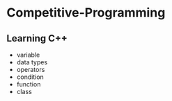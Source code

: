 # Competitive-Programming

## Learning C++

- variable
- data types
- operators
- condition
- function
- class
